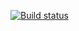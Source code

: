 [![Build status](https://ci.appveyor.com/api/projects/status/79wb64lkh4wf7pob?svg=true)](https://ci.appveyor.com/project/Gala05/aqa-bdd-cucumber)